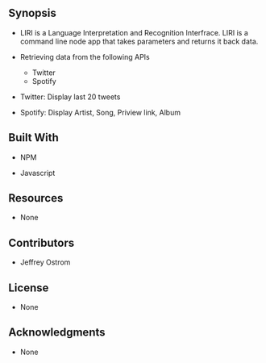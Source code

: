 Synopsis
-------------------------------------------------------------------------------------

- LIRI is a Language Interpretation and Recognition Interfrace. LIRI is a command line node app that takes
  parameters and returns it back data. 

- Retrieving data from the following APIs 
	- Twitter
	- Spotify

- Twitter: Display last 20 tweets 

- Spotify: Display Artist, Song, Priview link, Album


Built With
-------------------------------------------------------------------------------------

- NPM

- Javascript


Resources
-------------------------------------------------------------------------------------

- None

Contributors
-------------------------------------------------------------------------------------

- Jeffrey Ostrom

License
-------------------------------------------------------------------------------------

- None

Acknowledgments
-------------------------------------------------------------------------------------
- None




